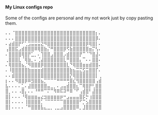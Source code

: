 #### My Linux configs repo

Some of the configs are personal and my not work just by copy pasting them.


⠄⠄⠈⣿⣿⣿⣿⣿⣿⣿⣿⣿⣿⣿⣿⣿⣿⣿⣿⣿⣿⣿⣿⣿⣿⣿⣿⣿⡆⠄
⠄⠄⠄⣿⣿⣿⣿⣿⣿⣿⣿⣿⣿⣿⣿⣿⣿⣿⣿⣿⣿⣿⣿⣿⣿⣿⣿⣿⡿⠄
⠄⣴⣾⣿⡟⠋⢁⣩⣭⣭⣭⣝⠻⣿⣿⣿⣿⣿⣿⣿⣿⣿⣿⣿⣿⡿⢿⣿⡇⠄
⢠⣿⣿⣯⣠⣾⣿⣿⣿⠿⢿⣿⣷⡌⠛⣿⣿⣿⡿⠫⣷⣿⣿⣿⣿⣿⣶⡍⢣⠄
⠄⣿⣿⣿⣿⢿⣿⡟⣁⡀⠄⢹⣿⣿⣠⣿⣿⣿⡠⣾⣿⣿⣿⡟⠉⠈⠙⣿⣼⠄
⢀⣿⣿⣿⣇⠈⢿⣷⡀⠄⢈⣼⣿⣿⣿⣿⣿⣿⣇⠛⣿⣿⣿⡄⠉⠄⠄⣿⣿⠄
⠄⢿⣿⣿⣿⣦⡈⠻⣿⣿⣿⡿⣿⣿⣿⣿⣿⣿⣿⣇⠙⢿⣿⣿⣶⣶⣾⣿⣿⠄
⠄⠸⣿⣿⣿⣿⣿⣷⣶⣶⣶⣾⣿⣿⣿⣿⣿⣿⣿⣿⣷⣦⣭⣍⣫⣭⣿⣿⡏⠄
⠄⠄⣾⣿⣿⣿⣿⣿⣿⣿⣿⣿⣿⣿⣿⣿⣿⣿⣿⣿⡝⢿⣿⣿⣿⣿⣿⣿⡇⢀
⡆⠄⠄⠻⣿⣿⡿⠿⣻⣿⣿⣦⡉⠉⠉⠉⠛⠛⠛⢛⣿⣎⢻⣿⣿⣿⣿⣿⢠⣾
⣧⠄⠄⠄⠄⣁⠄⣼⣿⣿⣿⣿⣿⣤⣀⡀⠄⣠⣤⣾⣿⣿⣆⠉⢿⣿⡟⢃⣿⣿
⣿⡀⠄⠄⠠⣿⡄⠄⠄⠘⠛⠛⠉⠍⠉⠻⠿⠯⠽⠛⠿⠈⠋⢠⣾⣿⠃⣼⣿⣿
⣿⡇⠄⠄⠄⠘⢿⣶⣶⣶⣤⣔⣲⣶⣶⣶⣶⡶⠒⣠⣤⣤⣤⣿⡯⡓⢰⣿⣿⣿
⣿⡇⠄⠄⠄⠄⢸⣿⣿⣿⣿⡁⠈⠉⠉⠉⠉⠉⣿⣿⣿⣿⣿⠋⡉⣢⣿⣿⣿⣿
⣿⡇⠄⠄⠄⠄⠈⠛⣿⣿⣿⣧⣄⣀⡀⢀⣀⣠⣿⣿⣿⣿⠿⡀⣸⣿⣿⣿⣿⣿
